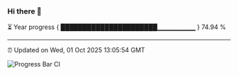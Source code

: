### Hi there 👋

⏳ Year progress { ██████████████████████▁▁▁▁▁▁▁▁ } 74.94 %

---

⏰ Updated on Wed, 01 Oct 2025 13:05:54 GMT

![Progress Bar CI](https://github.com/IshwaranRudhara/GIT-ACTION/workflows/Progress%20Bar%20CI/badge.svg)
